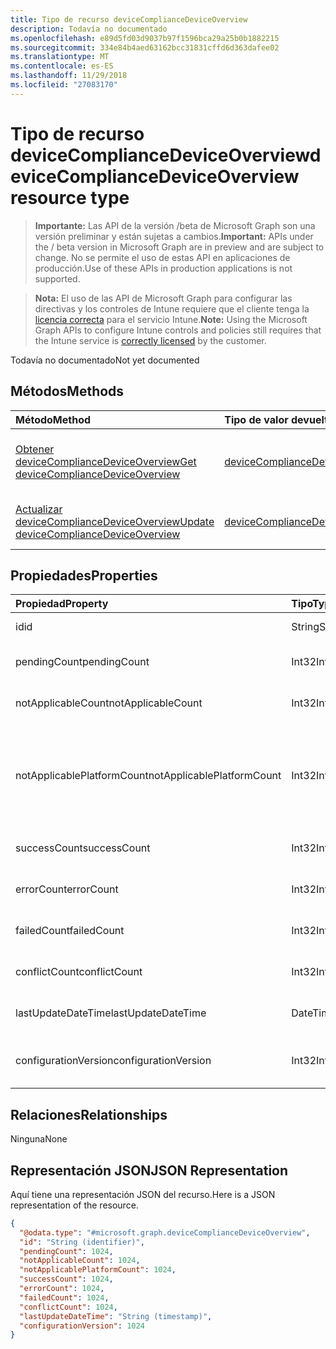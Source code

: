 ```yaml
---
title: Tipo de recurso deviceComplianceDeviceOverview
description: Todavía no documentado
ms.openlocfilehash: e89d5fd03d9037b97f1596bca29a25b0b1882215
ms.sourcegitcommit: 334e84b4aed63162bcc31831cffd6d363dafee02
ms.translationtype: MT
ms.contentlocale: es-ES
ms.lasthandoff: 11/29/2018
ms.locfileid: "27083170"
---
```

# <a name="devicecompliancedeviceoverview-resource-type"></a><span data-ttu-id="8c57f-103">Tipo de recurso deviceComplianceDeviceOverview</span><span class="sxs-lookup"><span data-stu-id="8c57f-103">deviceComplianceDeviceOverview resource type</span></span>

> <span data-ttu-id="8c57f-104">**Importante:** Las API de la versión /beta de Microsoft Graph son una versión preliminar y están sujetas a cambios.</span><span class="sxs-lookup"><span data-stu-id="8c57f-104">**Important:** APIs under the / beta version in Microsoft Graph are in preview and are subject to change.</span></span> <span data-ttu-id="8c57f-105">No se permite el uso de estas API en aplicaciones de producción.</span><span class="sxs-lookup"><span data-stu-id="8c57f-105">Use of these APIs in production applications is not supported.</span></span>

> <span data-ttu-id="8c57f-106">**Nota:** El uso de las API de Microsoft Graph para configurar las directivas y los controles de Intune requiere que el cliente tenga la [licencia correcta](https://go.microsoft.com/fwlink/?linkid=839381) para el servicio Intune.</span><span class="sxs-lookup"><span data-stu-id="8c57f-106">**Note:** Using the Microsoft Graph APIs to configure Intune controls and policies still requires that the Intune service is [correctly licensed](https://go.microsoft.com/fwlink/?linkid=839381) by the customer.</span></span>

<span data-ttu-id="8c57f-107">Todavía no documentado</span><span class="sxs-lookup"><span data-stu-id="8c57f-107">Not yet documented</span></span>
## <a name="methods"></a><span data-ttu-id="8c57f-108">Métodos</span><span class="sxs-lookup"><span data-stu-id="8c57f-108">Methods</span></span>
|<span data-ttu-id="8c57f-109">Método</span><span class="sxs-lookup"><span data-stu-id="8c57f-109">Method</span></span>|<span data-ttu-id="8c57f-110">Tipo de valor devuelto</span><span class="sxs-lookup"><span data-stu-id="8c57f-110">Return Type</span></span>|<span data-ttu-id="8c57f-111">Descripción</span><span class="sxs-lookup"><span data-stu-id="8c57f-111">Description</span></span>|
|:---|:---|:---|
|[<span data-ttu-id="8c57f-112">Obtener deviceComplianceDeviceOverview</span><span class="sxs-lookup"><span data-stu-id="8c57f-112">Get deviceComplianceDeviceOverview</span></span>](../api/intune-deviceconfig-devicecompliancedeviceoverview-get.md)|[<span data-ttu-id="8c57f-113">deviceComplianceDeviceOverview</span><span class="sxs-lookup"><span data-stu-id="8c57f-113">deviceComplianceDeviceOverview</span></span>](../resources/intune-deviceconfig-devicecompliancedeviceoverview.md)|<span data-ttu-id="8c57f-114">Lea las propiedades y las relaciones del objeto [deviceComplianceDeviceOverview](../resources/intune-deviceconfig-devicecompliancedeviceoverview.md).</span><span class="sxs-lookup"><span data-stu-id="8c57f-114">Read properties and relationships of the [deviceComplianceDeviceOverview](../resources/intune-deviceconfig-devicecompliancedeviceoverview.md) object.</span></span>|
|[<span data-ttu-id="8c57f-115">Actualizar deviceComplianceDeviceOverview</span><span class="sxs-lookup"><span data-stu-id="8c57f-115">Update deviceComplianceDeviceOverview</span></span>](../api/intune-deviceconfig-devicecompliancedeviceoverview-update.md)|[<span data-ttu-id="8c57f-116">deviceComplianceDeviceOverview</span><span class="sxs-lookup"><span data-stu-id="8c57f-116">deviceComplianceDeviceOverview</span></span>](../resources/intune-deviceconfig-devicecompliancedeviceoverview.md)|<span data-ttu-id="8c57f-117">Actualice las propiedades de un objeto [deviceComplianceDeviceOverview](../resources/intune-deviceconfig-devicecompliancedeviceoverview.md).</span><span class="sxs-lookup"><span data-stu-id="8c57f-117">Update the properties of a [deviceComplianceDeviceOverview](../resources/intune-deviceconfig-devicecompliancedeviceoverview.md) object.</span></span>|

## <a name="properties"></a><span data-ttu-id="8c57f-118">Propiedades</span><span class="sxs-lookup"><span data-stu-id="8c57f-118">Properties</span></span>
|<span data-ttu-id="8c57f-119">Propiedad</span><span class="sxs-lookup"><span data-stu-id="8c57f-119">Property</span></span>|<span data-ttu-id="8c57f-120">Tipo</span><span class="sxs-lookup"><span data-stu-id="8c57f-120">Type</span></span>|<span data-ttu-id="8c57f-121">Descripción</span><span class="sxs-lookup"><span data-stu-id="8c57f-121">Description</span></span>|
|:---|:---|:---|
|<span data-ttu-id="8c57f-122">id</span><span class="sxs-lookup"><span data-stu-id="8c57f-122">id</span></span>|<span data-ttu-id="8c57f-123">String</span><span class="sxs-lookup"><span data-stu-id="8c57f-123">String</span></span>|<span data-ttu-id="8c57f-124">Clave de la entidad.</span><span class="sxs-lookup"><span data-stu-id="8c57f-124">Key of the entity.</span></span>|
|<span data-ttu-id="8c57f-125">pendingCount</span><span class="sxs-lookup"><span data-stu-id="8c57f-125">pendingCount</span></span>|<span data-ttu-id="8c57f-126">Int32</span><span class="sxs-lookup"><span data-stu-id="8c57f-126">Int32</span></span>|<span data-ttu-id="8c57f-127">Número de dispositivos pendientes</span><span class="sxs-lookup"><span data-stu-id="8c57f-127">Number of pending devices</span></span>|
|<span data-ttu-id="8c57f-128">notApplicableCount</span><span class="sxs-lookup"><span data-stu-id="8c57f-128">notApplicableCount</span></span>|<span data-ttu-id="8c57f-129">Int32</span><span class="sxs-lookup"><span data-stu-id="8c57f-129">Int32</span></span>|<span data-ttu-id="8c57f-130">Número de dispositivos no aplicables</span><span class="sxs-lookup"><span data-stu-id="8c57f-130">Number of not applicable devices</span></span>|
|<span data-ttu-id="8c57f-131">notApplicablePlatformCount</span><span class="sxs-lookup"><span data-stu-id="8c57f-131">notApplicablePlatformCount</span></span>|<span data-ttu-id="8c57f-132">Int32</span><span class="sxs-lookup"><span data-stu-id="8c57f-132">Int32</span></span>|<span data-ttu-id="8c57f-133">Número de dispositivos no aplicables debido a la plataforma de error de coincidencia y la directiva</span><span class="sxs-lookup"><span data-stu-id="8c57f-133">Number of not applicable devices due to mismatch platform and policy</span></span>|
|<span data-ttu-id="8c57f-134">successCount</span><span class="sxs-lookup"><span data-stu-id="8c57f-134">successCount</span></span>|<span data-ttu-id="8c57f-135">Int32</span><span class="sxs-lookup"><span data-stu-id="8c57f-135">Int32</span></span>|<span data-ttu-id="8c57f-136">Número de dispositivos correctos</span><span class="sxs-lookup"><span data-stu-id="8c57f-136">Number of succeeded devices</span></span>|
|<span data-ttu-id="8c57f-137">errorCount</span><span class="sxs-lookup"><span data-stu-id="8c57f-137">errorCount</span></span>|<span data-ttu-id="8c57f-138">Int32</span><span class="sxs-lookup"><span data-stu-id="8c57f-138">Int32</span></span>|<span data-ttu-id="8c57f-139">Número de dispositivos con error</span><span class="sxs-lookup"><span data-stu-id="8c57f-139">Number of error devices</span></span>|
|<span data-ttu-id="8c57f-140">failedCount</span><span class="sxs-lookup"><span data-stu-id="8c57f-140">failedCount</span></span>|<span data-ttu-id="8c57f-141">Int32</span><span class="sxs-lookup"><span data-stu-id="8c57f-141">Int32</span></span>|<span data-ttu-id="8c57f-142">Número de dispositivos erróneos</span><span class="sxs-lookup"><span data-stu-id="8c57f-142">Number of failed devices</span></span>|
|<span data-ttu-id="8c57f-143">conflictCount</span><span class="sxs-lookup"><span data-stu-id="8c57f-143">conflictCount</span></span>|<span data-ttu-id="8c57f-144">Int32</span><span class="sxs-lookup"><span data-stu-id="8c57f-144">Int32</span></span>|<span data-ttu-id="8c57f-145">Número de dispositivos en conflicto</span><span class="sxs-lookup"><span data-stu-id="8c57f-145">Number of devices in conflict</span></span>|
|<span data-ttu-id="8c57f-146">lastUpdateDateTime</span><span class="sxs-lookup"><span data-stu-id="8c57f-146">lastUpdateDateTime</span></span>|<span data-ttu-id="8c57f-147">DateTimeOffset</span><span class="sxs-lookup"><span data-stu-id="8c57f-147">DateTimeOffset</span></span>|<span data-ttu-id="8c57f-148">Última hora de actualización</span><span class="sxs-lookup"><span data-stu-id="8c57f-148">Last update time</span></span>|
|<span data-ttu-id="8c57f-149">configurationVersion</span><span class="sxs-lookup"><span data-stu-id="8c57f-149">configurationVersion</span></span>|<span data-ttu-id="8c57f-150">Int32</span><span class="sxs-lookup"><span data-stu-id="8c57f-150">Int32</span></span>|<span data-ttu-id="8c57f-151">Versión de la directiva para esa información general</span><span class="sxs-lookup"><span data-stu-id="8c57f-151">Version of the policy for that overview</span></span>|

## <a name="relationships"></a><span data-ttu-id="8c57f-152">Relaciones</span><span class="sxs-lookup"><span data-stu-id="8c57f-152">Relationships</span></span>
<span data-ttu-id="8c57f-153">Ninguna</span><span class="sxs-lookup"><span data-stu-id="8c57f-153">None</span></span>
## <a name="json-representation"></a><span data-ttu-id="8c57f-154">Representación JSON</span><span class="sxs-lookup"><span data-stu-id="8c57f-154">JSON Representation</span></span>
<span data-ttu-id="8c57f-155">Aquí tiene una representación JSON del recurso.</span><span class="sxs-lookup"><span data-stu-id="8c57f-155">Here is a JSON representation of the resource.</span></span>
<!-- {
  "blockType": "resource",
  "keyProperty": "id",
  "@odata.type": "microsoft.graph.deviceComplianceDeviceOverview"
}
-->
``` json
{
  "@odata.type": "#microsoft.graph.deviceComplianceDeviceOverview",
  "id": "String (identifier)",
  "pendingCount": 1024,
  "notApplicableCount": 1024,
  "notApplicablePlatformCount": 1024,
  "successCount": 1024,
  "errorCount": 1024,
  "failedCount": 1024,
  "conflictCount": 1024,
  "lastUpdateDateTime": "String (timestamp)",
  "configurationVersion": 1024
}
```





